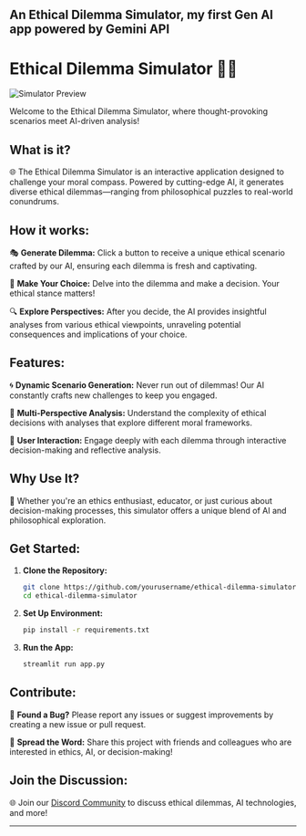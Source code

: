 An Ethical Dilemma Simulator, my first Gen AI app powered by Gemini API
---

# Ethical Dilemma Simulator 🤔💡

![Simulator Preview](https://your-image-url.com)

Welcome to the Ethical Dilemma Simulator, where thought-provoking scenarios meet AI-driven analysis!

## What is it?
🌐 The Ethical Dilemma Simulator is an interactive application designed to challenge your moral compass. Powered by cutting-edge AI, it generates diverse ethical dilemmas—ranging from philosophical puzzles to real-world conundrums.

## How it works:
🎭 **Generate Dilemma:** Click a button to receive a unique ethical scenario crafted by our AI, ensuring each dilemma is fresh and captivating.

🤔 **Make Your Choice:** Delve into the dilemma and make a decision. Your ethical stance matters!

🔍 **Explore Perspectives:** After you decide, the AI provides insightful analyses from various ethical viewpoints, unraveling potential consequences and implications of your choice.

## Features:
🌀 **Dynamic Scenario Generation:** Never run out of dilemmas! Our AI constantly crafts new challenges to keep you engaged.

🌟 **Multi-Perspective Analysis:** Understand the complexity of ethical decisions with analyses that explore different moral frameworks.

👥 **User Interaction:** Engage deeply with each dilemma through interactive decision-making and reflective analysis.

## Why Use It?
🔬 Whether you're an ethics enthusiast, educator, or just curious about decision-making processes, this simulator offers a unique blend of AI and philosophical exploration.

## Get Started:
1. **Clone the Repository:**
   ```bash
   git clone https://github.com/yourusername/ethical-dilemma-simulator.git
   cd ethical-dilemma-simulator
   ```

2. **Set Up Environment:**
   ```bash
   pip install -r requirements.txt
   ```

3. **Run the App:**
   ```bash
   streamlit run app.py
   ```

## Contribute:
🐛 **Found a Bug?** Please report any issues or suggest improvements by creating a new issue or pull request.

📣 **Spread the Word:** Share this project with friends and colleagues who are interested in ethics, AI, or decision-making!

## Join the Discussion:
🌐 Join our [Discord Community](#) to discuss ethical dilemmas, AI technologies, and more!

---
